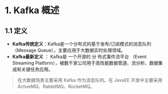 # 1. Kafka 概述

## 1.1 定义
- **Kafka传统定义**：Kafka是一个分布式的基于发布/订阅模式的消息队列（Message Queue），主要应用于大数据实时处理领域。
- **Kafka最新定义** ： Kafka是 一个开源的 分 布式事件流平台 （Event Streaming Platform），被数千家公司用于高性能数据管道、流分析、数据集成和关键任务应用。

> 在大数据场景主要采用 Kafka 作为消息队列。在 JavaEE 开发中主要采用 ActiveMQ、RabbitMQ、RocketMQ。

